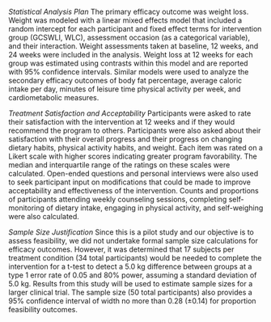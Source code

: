 _Statistical Analysis Plan_
The primary efficacy outcome was weight loss. Weight was modeled with a linear mixed effects model that included a random intercept for each participant and fixed effect terms for intervention group (GCSWLI, WLC), assessment occasion (as a categorical variable), and their interaction. Weight assessments taken at baseline, 12 weeks, and 24 weeks were included in the analysis. Weight loss at 12 weeks for each group was estimated using contrasts within this model and are reported with 95% confidence intervals. Similar models were used to analyze the secondary efficacy outcomes of body fat percentage, average caloric intake per day, minutes of leisure time physical activity per week, and cardiometabolic measures.

_Treatment Satisfaction and Acceptability_
Participants were asked to rate their satisfaction with the intervention at 12 weeks and if they would recommend the program to others. Participants were also asked about their satisfaction with their overall progress and their progress on changing dietary habits, physical activity habits, and weight. Each item was rated on a Likert scale with higher scores indicating greater program favorability. The median and interquartile range of the ratings on these scales were calculated. Open-ended questions and personal interviews were also used to seek participant input on modifications that could be made to improve acceptability and effectiveness of the intervention. Counts and proportions of participants attending weekly counseling sessions, completing self-monitoring of dietary intake, engaging in physical activity, and self-weighing were also calculated.

_Sample Size Justification_
Since this is a pilot study and our objective is to assess feasibility, we did not undertake formal sample size calculations for efficacy outcomes. However, it was determined that 17 subjects per treatment condition (34 total participants) would be needed to complete the intervention for a t-test to detect a 5.0 kg difference between groups at a type 1 error rate of 0.05 and 80% power, assuming a standard deviation of 5.0 kg. Results from this study will be used to estimate sample sizes for a larger clinical trial. The sample size (50 total participants) also provides a 95% confidence interval of width no more than 0.28 (±0.14) for proportion feasibility outcomes.
